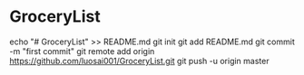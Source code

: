 # GroceryList
echo "# GroceryList" >> README.md
git init
git add README.md
git commit -m "first commit"
git remote add origin https://github.com/luosai001/GroceryList.git
git push -u origin master
